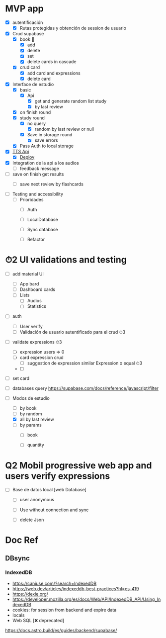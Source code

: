 

# MVP app
- [x] autentificación
  - [x] Rutas protegidas y obtención de session de usuario 
- [x] Crud supabase
  - [x] book 📁
    - [x] add
    - [x] delete
    - [x] set
    - [x] delete cards in cascade
  - [x] crud card 
    - [x] add card and expressions
    - [x] delete card 

- [x] Interface de estudio
  - [x] basic
    - [x] Api 
      - [x] get and generate random list study
      - [x] by last review
  - [x] on finish round
  - [x] study round
    - [x] no query
      - [x] random by last review or null
    - [x] Save in storage round
      - [x] save errors

  - [x] Pass Auth to local storage 
  
- [x] [TTS Api](https://github.com/Flashkybook/tts_api)
  - [x] [Deploy](https://tts-api-96an.onrender.com/tts/?expression=)

- [x] Integration de la api a los audios
  - [ ] feedback message

- [ ] save on finish get results
  - [ ] save next review by flashcards




- [ ] Testing and accessibility
  - [ ] Prioridades 
    - [ ] Auth
    - [ ] LocalDatabase
    - [ ] Sync database
    - [ ] Refactor




# ⏱2 UI validations and testing

- [ ] add material UI
  - [ ] App bard
  - [ ] Dashboard cards
  - [ ] Lists
    - [ ] Audios
    - [ ] Statistics
- [ ] auth
  - [ ] User verify  
  - [ ] Validación de usuario autentificado para el crud ⏱3

- [ ] validate expressions  ⏱3
  - [ ] expression users => 0
  - [ ] card expression crud
    - [ ] suggestion de expression similar Expression o equal ⏱3
  - [ ] 
- [ ] set card
- [ ] databases query https://supabase.com/docs/reference/javascript/filter

- [ ] Modos de estudio
  - [ ] by book
  - [ ] by random
  - [x] all by last review
  - [ ] by params
    - [ ] book
    - [ ] quantity






# Q2 Mobil progressive web app and users verify expressions
- [ ] Base de datos local [web Database]
  - [ ] user anonymous
  - [ ] Use without connection and sync
  - [ ] delete Json



# Doc Ref

## DBsync

### IndexedDB 
  - https://caniuse.com/?search=IndexedDB
  - https://web.dev/articles/indexeddb-best-practices?hl=es-419
  - https://dexie.org/
  - https://developer.mozilla.org/es/docs/Web/API/IndexedDB_API/Using_IndexedDB
- cookies: for session from backend and expire data  
- locals
- Web SQL [❌ deprecated]






https://docs.astro.build/es/guides/backend/supabase/







